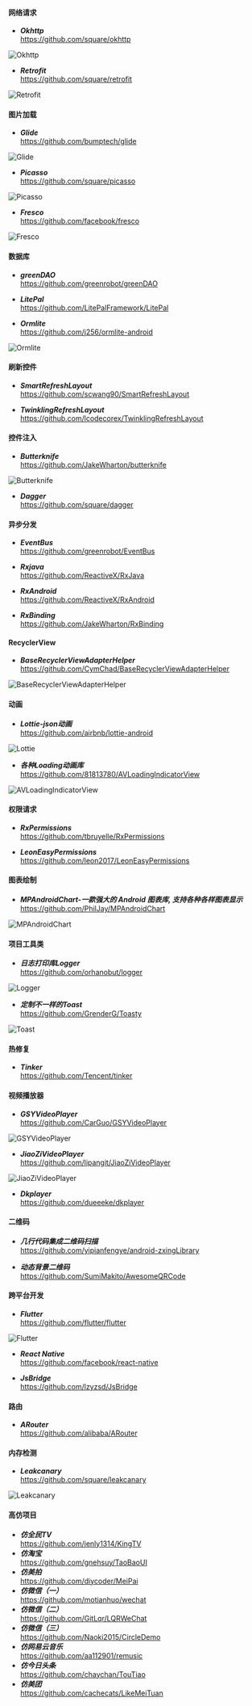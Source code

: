 #### 网络请求
- ***Okhttp***   
https://github.com/square/okhttp

![Okhttp](https://github.com/x1971481259/Notes/raw/master/screenshot/OkHttp3.jpg "Okhttp")

- ***Retrofit***    
https://github.com/square/retrofit

![Retrofit](https://github.com/x1971481259/Notes/raw/master/screenshot/Retrofit.jpg "Retrofit")

#### 图片加载

- ***Glide***  
https://github.com/bumptech/glide

![Glide](https://github.com/x1971481259/Notes/raw/master/screenshot/glide_logo.png "Glide")

- ***Picasso***   
https://github.com/square/picasso

![Picasso](https://github.com/x1971481259/Notes/raw/master/screenshot/Picasso.jpg "Picasso")

- ***Fresco***  
https://github.com/facebook/fresco

![Fresco](https://github.com/x1971481259/Notes/raw/master/screenshot/Fresco.jpg "Fresco")

#### 数据库

- ***greenDAO***  
https://github.com/greenrobot/greenDAO

- ***LitePal***  
https://github.com/LitePalFramework/LitePal

- ***Ormlite***  
https://github.com/j256/ormlite-android

![Ormlite](https://github.com/x1971481259/Notes/raw/master/screenshot/realm.jpg "Ormlite")

#### 刷新控件

- ***SmartRefreshLayout***  
https://github.com/scwang90/SmartRefreshLayout

- ***TwinklingRefreshLayout***  
https://github.com/lcodecorex/TwinklingRefreshLayout

#### 控件注入

- ***Butterknife***   
https://github.com/JakeWharton/butterknife

![Butterknife](https://github.com/x1971481259/Notes/raw/master/screenshot/butterknife.jpg "Butterknife")

- ***Dagger***    
https://github.com/square/dagger

#### 异步分发

- ***EventBus***   
https://github.com/greenrobot/EventBus

- ***Rxjava***   
https://github.com/ReactiveX/RxJava

- ***RxAndroid***    
https://github.com/ReactiveX/RxAndroid

- ***RxBinding***   
https://github.com/JakeWharton/RxBinding

#### RecyclerView

- ***BaseRecyclerViewAdapterHelper***   
https://github.com/CymChad/BaseRecyclerViewAdapterHelper

![BaseRecyclerViewAdapterHelper](https://github.com/x1971481259/Notes/raw/master/screenshot/BaseRecyclerViewAdapterHelper.jpg "BaseRecyclerViewAdapterHelper")

#### 动画

- ***Lottie-json动画***   
https://github.com/airbnb/lottie-android

![Lottie](https://github.com/x1971481259/Notes/raw/master/screenshot/lottie.gif "Lottie")

- ***各种Loading动画库***   
https://github.com/81813780/AVLoadingIndicatorView

![AVLoadingIndicatorView](https://github.com/x1971481259/Notes/raw/master/screenshot/AVLoadingIndicatorView.gif "AVLoadingIndicatorView")

#### 权限请求

- ***RxPermissions***    
https://github.com/tbruyelle/RxPermissions

- ***LeonEasyPermissions***    
https://github.com/leon2017/LeonEasyPermissions

#### 图表绘制

- ***MPAndroidChart-一款强大的 Android 图表库, 支持各种各样图表显示***   
https://github.com/PhilJay/MPAndroidChart

![MPAndroidChart](https://github.com/x1971481259/Notes/raw/master/screenshot/MPAndroidChart.png "MPAndroidChart")

#### 项目工具类

- ***日志打印库Logger***    
https://github.com/orhanobut/logger

![Logger](https://github.com/x1971481259/Notes/raw/master/screenshot/logger_output.png "Logger")

- ***定制不一样的Toast***   
https://github.com/GrenderG/Toasty

![Toast](https://github.com/x1971481259/Notes/raw/master/screenshot/Toasty.png "Toast")

#### 热修复

- ***Tinker***   
https://github.com/Tencent/tinker

#### 视频播放器

- ***GSYVideoPlayer***    
https://github.com/CarGuo/GSYVideoPlayer

![GSYVideoPlayer](https://github.com/x1971481259/Notes/raw/master/screenshot/GSYVideoPlayer.png "GSYVideoPlayer")

- ***JiaoZiVideoPlayer***    
https://github.com/lipangit/JiaoZiVideoPlayer

![JiaoZiVideoPlayer](https://github.com/x1971481259/Notes/raw/master/screenshot/JiaoZiVideoPlayer.png "JiaoZiVideoPlayer")

- ***Dkplayer***   
https://github.com/dueeeke/dkplayer

#### 二维码

- ***几行代码集成二维码扫描***  
https://github.com/yipianfengye/android-zxingLibrary

- ***动态背景二维码***   
https://github.com/SumiMakito/AwesomeQRCode

#### 跨平台开发

- ***Flutter***    
https://github.com/flutter/flutter

![Flutter](https://github.com/x1971481259/Notes/raw/master/screenshot/flutter.jpg "Flutter")

- ***React Native***     
https://github.com/facebook/react-native

- ***JsBridge***   
https://github.com/lzyzsd/JsBridge

#### 路由

- ***ARouter***    
https://github.com/alibaba/ARouter

#### 内存检测

- ***Leakcanary***  
https://github.com/square/leakcanary

![Leakcanary](https://github.com/x1971481259/Notes/raw/master/screenshot/leakcanary.png "Leakcanary")

#### 高仿项目

- ***仿全民TV***    
https://github.com/jenly1314/KingTV
- ***仿淘宝***    
https://github.com/gnehsuy/TaoBaoUI
- ***仿美拍***   
https://github.com/diycoder/MeiPai
- ***仿微信（一）***   
https://github.com/motianhuo/wechat
- ***仿微信（二）***   
https://github.com/GitLqr/LQRWeChat
- ***仿微信（三）***    
https://github.com/Naoki2015/CircleDemo
- ***仿网易云音乐***   
https://github.com/aa112901/remusic
- ***仿今日头条***   
https://github.com/chaychan/TouTiao
- ***仿美团***   
https://github.com/cachecats/LikeMeiTuan





















